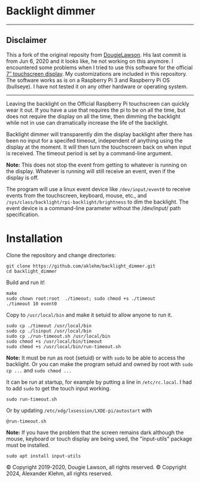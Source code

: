 # Backlight dimmer
___
## Disclaimer
This a fork of the original reposity from [DougieLawson](https://github.com/DougieLawson/backlight_dimmer). His last commit is from Jun 6, 2020 and it looks like, he not working on this anymore. I encountered some problems when I tried to use this software for the official [7″ touchscreen display](https://www.raspberrypi.com/products/raspberry-pi-touch-display/). My customizations are included in this repository. The software works as is on a Raspberry Pi 3 and Raspberry Pi OS (bullseye). I have not tested it on any other hardware or operating system.
___
Leaving the backlight on the Official Raspberry Pi touchscreen can quickly wear it out.  If you have a use that requires the pi to be on all the time, but does not require the display on all the time, then dimming the backlight while not in use can dramatically increase the life of the backlight.

Backlight dimmer will transparently dim the display backlight after there has been no input for a specifed timeout, independent of anything using the display at the moment. It will then turn the touchscreen back on when input is received. The timeout period is set by a command-line argument.

**Note:** This does not stop the event from getting to whatever is running on the display. Whatever is running will still receive an event, even if the display
is off.

The program will use a linux event device like `/dev/input/event0` to receive events from the touchscreen, keyboard, mouse, etc., and `/sys/class/backlight/rpi-backlight/brightness` to dim the backlight. The event device is a command-line parameter without the /dev/input/ path specification.

# Installation

Clone the repository and change directories:
```shell
git clone https://github.com/aklehm/backlight_dimmer.git
cd backlight_dimmer
```

Build and run it!
```shell
make
sudo chown root:root  ./timeout; sudo chmod +s ./timeout
./timeout 10 event0
```

Copy to `/usr/local/bin` and make it setuid to allow anyone to run it.
```shell
sudo cp ./timeout /usr/local/bin
sudo cp ./lsinput /usr/local/bin
sudo cp ./run-timeout.sh /usr/local/bin
sudo chmod +s /usr/local/bin/timeout
sudo chmod +s /usr/local/bin/run-timeout.sh
```

**Note:** It must be run as root (setuid) or with `sudo` to be able to access the backlight. Or you can make the program setuid and owned by root with `sudo cp ...` and `sudo chmod ...`

It can be run at startup, for example by putting a line in 
`/etc/rc.local`. I had to add `sudo` to get the touch input working.
```
sudo run-timeout.sh
```

Or by updating `/etc/xdg/lxsession/LXDE-pi/autostart` with 
```
@run-timeout.sh
```

**Note:** If you have the problem that the screen remains dark although the mouse, keyboard or touch display are being used, the "input-utils" package must be installed.
```shell
sudo apt install input-utils
```

&copy; Copyright 2019-2020, Dougie Lawson, all rights reserved.
&copy; Copyright 2024, Alexander Klehm, all rights reserved.
